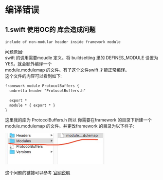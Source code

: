 # 编译错误

## 1.swift 使用OC的 库会造成问题

`include of non-modular header inside framework module`

问题原因:  
swift 的调用需要moudle 定义。将 buildsetting 里的 DEFINES\_MODULE 设置为YES。就会额外编译一个  
module.modulemap 的文件。有了这个文件swift 才能正常编译。  
这个文件的内容可以看到如下:

```
framework module ProtocolBuffers {
  umbrella header "ProtocolBuffers.h"

  export *
  module * { export * }
}
```

这里我的库为 ProtocolBuffers.h 所以 你需要在framework 的目录下新建一个 module.modulemap 的文件。并更改framework 的目录为以下样子:

![](/assets/framwork_moudle_map.png)


这个问题的链接可以参考 [官网说明](https://forums.developer.apple.com/thread/84318)
